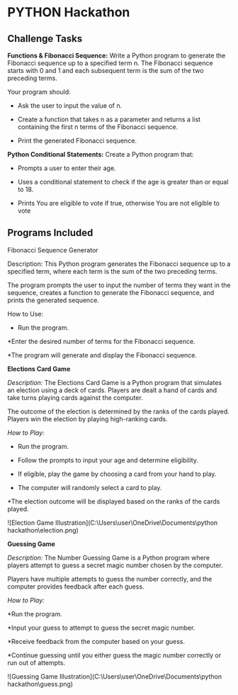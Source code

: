 # PYTHON Hackathon

## Challenge Tasks

**Functions & Fibonacci Sequence:** Write a Python program to generate the Fibonacci sequence up to a specified term n. 
The Fibonacci sequence starts with 0 and 1 and each subsequent term is the sum of the two preceding terms.

Your program should:

* Ask the user to input the value of n.

* Create a function that takes n as a parameter and returns a list containing the first n terms of the Fibonacci sequence.

* Print the generated Fibonacci sequence.

**Python Conditional Statements:** Create a Python program that: 

* Prompts a user to enter their age.
  
* Uses a conditional statement to check if the age is greater than or equal to 18.
  
* Prints You are eligible to vote if true, otherwise You are not eligible to vote

## Programs Included
Fibonacci Sequence Generator

Description: This Python program generates the Fibonacci sequence up to a specified term, where each term is the sum of the two preceding terms. 

The program prompts the user to input the number of terms they want in the sequence, creates a function to generate the Fibonacci sequence, and prints the generated sequence.

How to Use:
* Run the program.
  
*Enter the desired number of terms for the Fibonacci sequence.

*The program will generate and display the Fibonacci sequence.

**Elections Card Game**

*Description:* The Elections Card Game is a Python program that simulates an election using a deck of cards. Players are dealt a hand of cards and take turns playing cards against the computer. 

The outcome of the election is determined by the ranks of the cards played. Players win the election by playing high-ranking cards.

*How to Play:*

* Run the program.
  
* Follow the prompts to input your age and determine eligibility.
  
* If eligible, play the game by choosing a card from your hand to play.
  
* The computer will randomly select a card to play.
  
*The election outcome will be displayed based on the ranks of the cards played.
  
![Election Game Illustration](C:\Users\user\OneDrive\Documents\python hackathon\election.png)


**Guessing Game**

*Description:* The Number Guessing Game is a Python program where players attempt to guess a secret magic number chosen by the computer. 

Players have multiple attempts to guess the number correctly, and the computer provides feedback after each guess.

*How to Play:*

*Run the program.

*Input your guess to attempt to guess the secret magic number.

*Receive feedback from the computer based on your guess.

*Continue guessing until you either guess the magic number correctly or run out of attempts.

![Guessing Game Illustration](C:\Users\user\OneDrive\Documents\python hackathon\guess.png)
